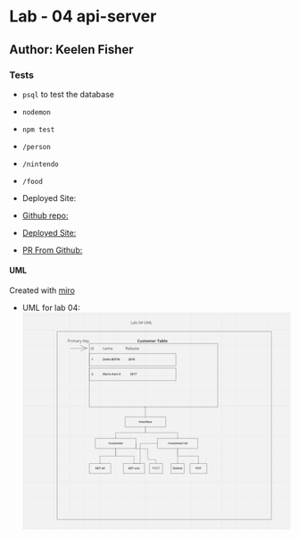 # Lab - 04 api-server

## Author: Keelen Fisher

### Tests

- `psql` to test the database
- `nodemon`
- `npm test`
- `/person`
- `/nintendo`
- `/food`

- Deployed Site:

- [Github repo:](https://github.com/Keelen-Fisher/api-server)

- [Deployed Site:](https://keelen-api-server-prod.herokuapp.com/)

- [PR From Github:](https://github.com/Keelen-Fisher/api-server/pull/3)

#### UML

Created with [miro](https://miro.com/app/board/uXjVPVbmw2E=/)

- UML for lab 04: ![UML](UML%20Rough%20Draft%20for%20Lab%2004.png)
